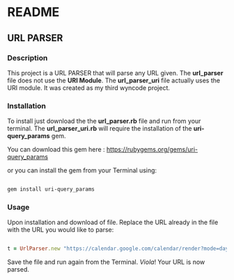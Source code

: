 # README 

## URL PARSER

### Description

This project is a URL PARSER that will parse any URL given. The **url_parser** file does not use the **URI Module**. The **url_parser_uri** file actually uses the URI module. It was created as my third wyncode project.

### Installation 

To install just download the the **url_parser.rb** file and run from your terminal. The **url_parser_uri.rb** will require the installation of the **uri-query_params** gem.

You can download this gem here : https://rubygems.org/gems/uri-query_params

or you can install the gem from your Terminal using:

```bash

gem install uri-query_params

```

### Usage

Upon installation and download of file. Replace the URL already in the file with the URL you would like to parse:

```ruby

t = UrlParser.new "https://calendar.google.com/calendar/render?mode=day&date=20170424T185803&pli=1#main_7%7Cday-1+24230+24230+24230"

```

Save the file and run again from the Terminal. _Viola_! Your URL is now parsed.
